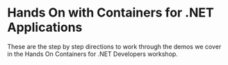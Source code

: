 # Hands On with Containers for .NET Applications

These are the step by step directions to work through the demos we cover in the Hands On Containers for .NET Developers workshop.
